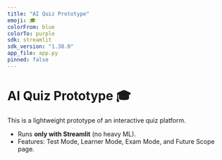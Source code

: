 ```yaml
---
title: "AI Quiz Prototype"
emoji: 🎓
colorFrom: blue
colorTo: purple
sdk: streamlit
sdk_version: "1.38.0"
app_file: app.py
pinned: false
---
```

# AI Quiz Prototype 🎓
This is a lightweight prototype of an interactive quiz platform.  
- Runs **only with Streamlit** (no heavy ML).  
- Features: Test Mode, Learner Mode, Exam Mode, and Future Scope page.  
